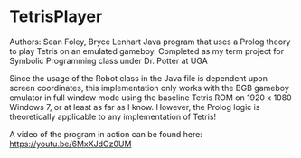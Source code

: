 # TetrisPlayer
Authors: Sean Foley, Bryce Lenhart
Java  program that uses a Prolog theory to play Tetris on an emulated gameboy.
Completed as my term project for Symbolic Programming class under Dr. Potter at UGA

Since the usage of the Robot class in the Java file is dependent upon screen coordinates, this implementation only works with the BGB gameboy emulator in full window mode using the baseline Tetris ROM on 1920 x 1080 Windows 7, or at least as far as I know. However, the Prolog logic is theoretically applicable to any implementation of Tetris!

A video of the program in action can be found here:
https://youtu.be/6MxXJdOz0UM
